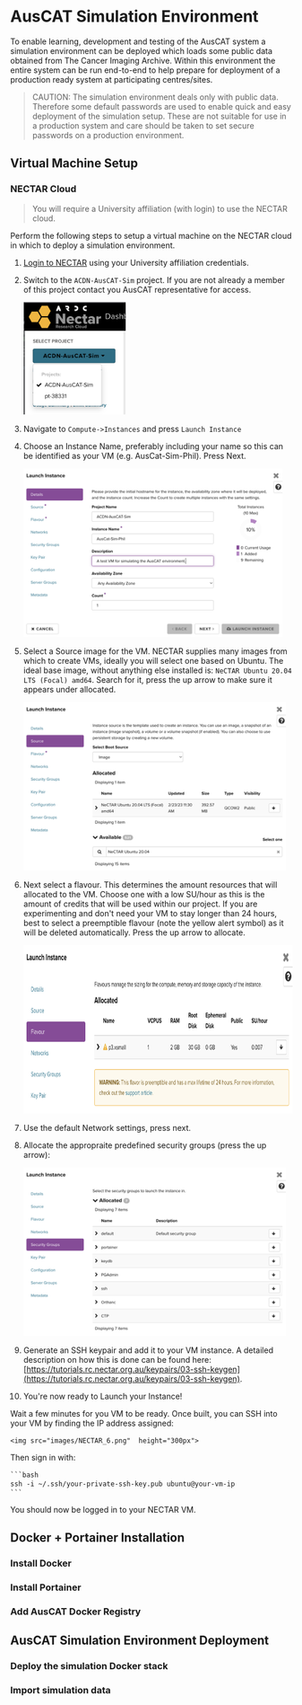 # AusCAT Simulation Environment

To enable learning, development and testing of the AusCAT system a simulation environment can be deployed which loads some public data obtained from The Cancer Imaging Archive. Within this environment the entire system can be run end-to-end to help prepare for deployment of a production ready system at participating centres/sites.

> CAUTION: The simulation environment deals only with public data. Therefore some default passwords are used to enable quick and easy deployment of the simulation setup. These are not suitable for use in a production system and care should be taken to set secure passwords on a production environment.

## Virtual Machine Setup

### NECTAR Cloud

> You will require a University affiliation (with login) to use the NECTAR cloud.

Perform the following steps to setup a virtual machine on the NECTAR cloud in which to deploy a simulation environment.

1. [Login to NECTAR](https://dashboard.rc.nectar.org.au/project/) using your University affiliation credentials.

2. Switch to the `ACDN-AusCAT-Sim` project. If you are not already a member of this project contact you AusCAT representative for access.

    <img src="images/NECTAR_1.png"  height="200px">

3. Navigate to `Compute->Instances` and press `Launch Instance`

4. Choose an Instance Name, preferably including your name so this can be identified as your VM (e.g. AusCat-Sim-Phil). Press Next.

    <img src="images/NECTAR_2.png"  height="300px">

5. Select a Source image for the VM. NECTAR supplies many images from which to create VMs, ideally you will select one based on Ubuntu. The ideal base image, without anything else installed is: `NeCTAR Ubuntu 20.04 LTS (Focal) amd64`. Search for it, press the up arrow to make sure it appears under allocated.

    <img src="images/NECTAR_3.png"  height="300px">

6. Next select a flavour. This determines the amount resources that will allocated to the VM. Choose one with a low SU/hour as this is the amount of credits that will be used within our project. If you are experimenting and don't need your VM to stay longer than 24 hours, best to select a preemptible flavour (note the yellow alert symbol) as it will be deleted automatically. Press the up arrow to allocate.

    <img src="images/NECTAR_4.png"  height="300px">

7. Use the default Network settings, press next.

8. Allocate the appropraite predefined security groups (press the up arrow):

    <img src="images/NECTAR_5.png"  height="300px">

9. Generate an SSH keypair and add it to your VM instance. A detailed description on how this is done can be found here: [https://tutorials.rc.nectar.org.au/keypairs/03-ssh-keygen](https://tutorials.rc.nectar.org.au/keypairs/03-ssh-keygen).

10. You're now ready to Launch your Instance!

Wait a few minutes for you VM to be ready. Once built, you can SSH into your VM by finding the IP address assigned:

    <img src="images/NECTAR_6.png"  height="300px">

Then sign in with:

    ```bash
    ssh -i ~/.ssh/your-private-ssh-key.pub ubuntu@your-vm-ip
    ```

You should now be logged in to your NECTAR VM.

## Docker + Portainer Installation

### Install Docker

### Install Portainer

### Add AusCAT Docker Registry

## AusCAT Simulation Environment Deployment

### Deploy the simulation Docker stack

### Import simulation data
